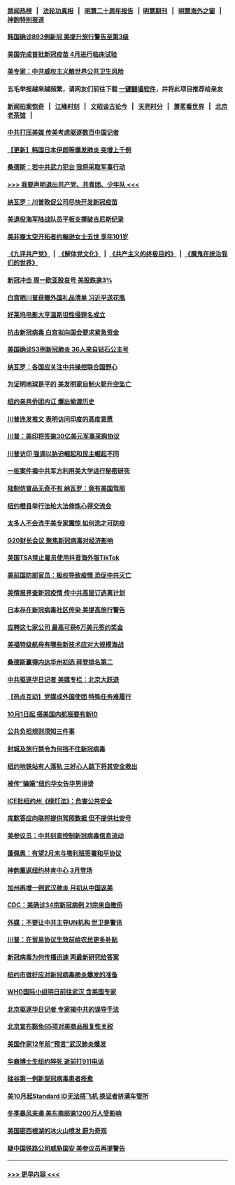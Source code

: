 #### [禁闻热榜](热点新闻.md?=0)  &nbsp;&nbsp;|&nbsp;&nbsp; [法轮功真相](https://github.com/gfw-breaker/truth/blob/master/README.md?=0) &nbsp;&nbsp;|&nbsp;&nbsp; [明慧二十周年报告](https://github.com/gfw-breaker/mh-reports/blob/master/README.md?=0) &nbsp;&nbsp;|&nbsp;&nbsp;[明慧期刊](https://github.com/gfw-breaker/mh-qikan) &nbsp;&nbsp;|&nbsp;&nbsp; [明慧海外之窗](https://github.com/gfw-breaker/mh-news/blob/master/README.md?=0) &nbsp;&nbsp;|&nbsp;&nbsp; [神韵特别报道](https://github.com/gfw-breaker/mh-news/blob/master/shenyun.md?=0)
#### [韩国确诊893例新冠 美提升旅行警告至第3级](../pages/nsc412/n11893662.md?t=02251231) 
#### [美国完成首批新冠疫苗 4月进行临床试验](../pages/nsc412/n11893526.md?t=02251231) 
#### [美专家：中共威权主义酿世界公共卫生风险](../pages/nsc412/n11893474.md?t=02251231) 
#### 五毛举报越来越频繁，请网友们前往下载 [一键翻墙软件](https://github.com/gfw-breaker/ssr-accounts)，并将此项目推荐给亲友
#### [新闻拍案惊奇](https://github.com/gfw-breaker/banned-news/blob/master/pages/link4.md) &nbsp;&nbsp;|&nbsp;&nbsp; [江峰时刻](https://github.com/gfw-breaker/banned-news/blob/master/pages/link4.md) &nbsp;&nbsp;|&nbsp;&nbsp; [文昭谈古论今](https://github.com/gfw-breaker/banned-news/blob/master/pages/link4.md) &nbsp;&nbsp;|&nbsp;&nbsp; [天亮时分](https://github.com/gfw-breaker/banned-news/blob/master/pages/link4.md) &nbsp;&nbsp;|&nbsp;&nbsp; [萧茗看世界](https://github.com/gfw-breaker/banned-news/blob/master/pages/link4.md) &nbsp;&nbsp;|&nbsp;&nbsp; [北京老茶馆](https://github.com/gfw-breaker/banned-news/blob/master/pages/link4.md) &nbsp;&nbsp;|&nbsp;&nbsp; 
#### [中共打压美媒 传美考虑驱逐数百中国记者](../pages/nsc412/n11893178.md?t=02251231) 
#### [【更新】韩国日本伊朗等爆发肺炎 突增上千例](../pages/nsc412/n11890652.md?t=02251231) 
#### [桑德斯：若中共武力犯台 我将采取军事行动](../pages/nsc412/n11893282.md?t=02251231) 
#### [>>> 我要声明退出共产党、共青团、少年队 <<<](https://github.com/begood0513/goodnews/blob/master/quit/letter.md) 
#### [纳瓦罗：川普敦促公司尽快开发新冠疫苗](../pages/nsc412/n11893211.md?t=02251231) 
#### [美退役海军陆战队员平板支撑破吉尼斯纪录](../pages/nsc412/n11893022.md?t=02251231) 
#### [美非裔太空开拓者约翰逊女士去世 享年101岁](../pages/nsc412/n11892917.md?t=02251231) 
#### [《九评共产党》](https://github.com/begood0513/9ping.md/blob/master/README.md) &nbsp;|&nbsp; [《解体党文化》](../../../../jtdwh.md/blob/master/README.md)  &nbsp;|&nbsp; [《共产主义的终极目的》](../../../../gczydzjmd.md/blob/master/README.md) &nbsp;|&nbsp; [《魔鬼在统治我们的世界》](../../../../mgztzwmdsj.md/blob/master/README.md) 
#### [新冠冲击 周一欧亚股哀号 美股跌逾3%](../pages/nsc412/n11892648.md?t=02251231) 
#### [白宫晒川普获赠外国礼品清单 习近平送花瓶](../pages/nsc412/n11892985.md?t=02251231) 
#### [好莱坞电影大亨温斯坦性侵罪名成立](../pages/nsc412/n11892907.md?t=02251231) 
#### [抗击新冠病毒 白宫拟向国会要求紧急资金](../pages/nsc412/n11892943.md?t=02251231) 
#### [美国确诊53例新冠肺炎 36人来自钻石公主号](../pages/nsc412/n11892877.md?t=02251231) 
#### [纳瓦罗：各国应关注中共操控联合国野心](../pages/nsc412/n11892856.md?t=02251231) 
#### [为证明地球是平的 美发明家自制火箭升空坠亡](../pages/nsc412/n11892645.md?t=02251231) 
#### [纽约亲共侨团内讧 爆出偷渡历史](../pages/nsc412/n11891235.md?t=02251231) 
#### [川普连发推文 表明访问印度的高度意愿](../pages/nsc412/n11891927.md?t=02251231) 
#### [川普：美印将签逾30亿美元军事采购协议](../pages/nsc412/n11892494.md?t=02251231) 
#### [川普访印 强调以胁迫崛起和民主崛起不同](../pages/nsc412/n11891855.md?t=02251231) 
#### [一桩案件揭中共军方利用美大学进行秘密研究](../pages/nsc412/n11891206.md?t=02251231) 
#### [陆制仿冒品无奇不有 纳瓦罗：竟有美国驾照](../pages/nsc412/n11890953.md?t=02251231) 
#### [纽约橙县举行法轮大法修炼心得交流会](../pages/nsc412/n11890760.md?t=02251231) 
#### [太多人不会洗手美专家震惊 如何洗才可防疫](../pages/nsc412/n11875866.md?t=02251231) 
#### [G20财长会议 聚焦新冠病毒对经济影响](../pages/nsc412/n11890400.md?t=02251231) 
#### [美国TSA禁止雇员使用抖音海外版TikTok](../pages/nsc412/n11890500.md?t=02251231) 
#### [美前国防部官员：极权导致疫情 恐促中共灭亡](../pages/nsc412/n11889092.md?t=02251231) 
#### [美情报界查新冠疫情 传中共高层订逃离计划](../pages/nsc412/n11888161.md?t=02251231) 
#### [日本存在新冠病毒社区传染 美提高旅行警告](../pages/nsc412/n11889917.md?t=02251231) 
#### [应聘这七家公司 最高可获6万美元签约奖金](../pages/nsc412/n11879446.md?t=02251231) 
#### [美福特级航母有哪些新技术应对大规模海战](../pages/nsc412/n11882087.md?t=02251231) 
#### [桑德斯赢得内达华州初选 拜登排名第二](../pages/nsc412/n11888760.md?t=02251231) 
#### [中共驱逐华日记者 美媒专栏：北京大跃退](../pages/nsc412/n11888453.md?t=02251231) 
#### [【热点互动】党媒成外国使团 特殊任务难履行](../pages/nsc412/n11888306.md?t=02251231) 
#### [10月1日起 搭美国内航班要有新ID](../pages/nsc412/n11888243.md?t=02251231) 
#### [公共负担规则须知三件事](../pages/nsc412/n11888123.md?t=02251231) 
#### [封城及旅行禁令为何挡不住新冠病毒](../pages/nsc412/n11888067.md?t=02251231) 
#### [纽约地铁站有人落轨   三好心人跳下将其安全救出](../pages/nsc412/n11888088.md?t=02251231) 
#### [被传“骗婚”纽约华女告华男诽谤](../pages/nsc412/n11887303.md?t=02251231) 
#### [ICE批纽约州《绿灯法》：危害公共安全](../pages/nsc412/n11887285.md?t=02251231) 
#### [库默答应向联邦提供驾照数据 但不提供社安号](../pages/nsc412/n11887269.md?t=02251231) 
#### [美参议员：中共刻意控制新冠病毒信息流动](../pages/nsc412/n11887949.md?t=02251231) 
#### [蓬佩奥：有望2月末与塔利班签署和平协议](../pages/nsc412/n11887248.md?t=02251231) 
#### [神韵重返纽约林肯中心 3月登场](../pages/nsc412/n11885013.md?t=02251231) 
#### [加州再增一例武汉肺炎 月初从中国返美](../pages/nsc412/n11886929.md?t=02251231) 
#### [CDC：美确诊34宗新冠病例 21宗来自撤侨](../pages/nsc412/n11886795.md?t=02251231) 
#### [外媒：不要让中共主导UN机构 世卫是警讯](../pages/nsc412/n11886401.md?t=02251231) 
#### [川普：在贸易协议生效前给农民更多补贴](../pages/nsc412/n11886549.md?t=02251231) 
#### [新冠病毒为何传播迅速 两最新研究给答案](../pages/nsc412/n11886505.md?t=02251231) 
#### [纽约市做好应对新冠病毒肺炎爆发的准备](../pages/nsc412/n11885019.md?t=02251231) 
#### [WHO国际小组明日前往武汉 含美国专家](../pages/nsc412/n11886380.md?t=02251231) 
#### [北京驱逐华日记者 专家揭中共的误导手法](../pages/nsc412/n11886124.md?t=02251231) 
#### [北京宣布豁免65项对美商品报复性关税](../pages/nsc412/n11885960.md?t=02251231) 
#### [美国作家12年前“预言”武汉肺炎爆发](../pages/nsc412/n11885487.md?t=02251231) 
#### [华裔博士生纽约猝死  逝前打911电话](../pages/nsc412/n11885007.md?t=02251231) 
#### [硅谷第一例新型冠病毒患者痊愈](../pages/nsc412/n11885163.md?t=02251231) 
#### [美10月起Standard ID无法搭飞机  换证者挤满车管所](../pages/nsc412/n11885036.md?t=02251231) 
#### [冬季暴风来袭 美东南部逾1200万人受影响](../pages/nsc412/n11884620.md?t=02251231) 
#### [美国密西根湖的冰火山喷发 蔚为奇观](../pages/nsc412/n11884842.md?t=02251231) 
#### [疑中国铁路公司威胁国安 美参议员再提警告](../pages/nsc412/n11884300.md?t=02251231) 

----
#### [ >>> 更早内容 <<< ](../indexes/nsc412-earlier.md)
